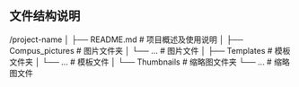 ## 文件结构说明
/project-name
│
├── README.md  # 项目概述及使用说明
│
├── Compus_pictures  # 图片文件夹
│   └── ...          # 图片文件
│
├── Templates  # 模板文件夹
│   └── ...          # 模板文件
│
└── Thumbnails  # 缩略图文件夹
    └── ...          # 缩略图文件

